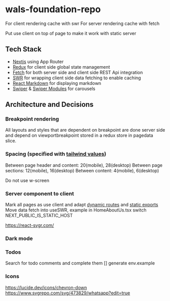 # wals-foundation-repo
For client rendering cache with swr
For server rendering cache with fetch

Put use client on top of page to make it work with static server

## Tech Stack
- [Nextjs](https://nextjs.org/docs/app/getting-started) using App Router
- [Redux](https://react-redux.js.org/) for client side global state management
- [Fetch](https://nextjs.org/docs/app/getting-started/fetching-data#with-the-fetch-api) for both server side and client side REST Api integration
- [SWR](https://swr.vercel.app/docs/getting-started) for wrapping client side data fetching to enable caching
- [React Markdown](https://github.com/remarkjs/react-markdown) for displaying markdown
- [Swiper](https://swiperjs.com/get-started) & [Swiper Modules](https://swiperjs.com/swiper-api#modules) for carousels

## Architecture and Decisions
### Breakpoint rendering
All layouts and styles that are dependent on breakpoint are done server side and depend on viewportbreakpoint stored in a redux store in pagedata slice.

### Spacing (specified with [tailwind values](https://v2.tailwindcss.com/docs/customizing-spacing)) 
Between page header and content: 20(mobile), 28(desktop)
Between page sections: 12(mobile), 16(desktop)
Between content: 4(mobile), 6(desktop)

Do not use w-screen

### Server component to client
Mark all pages as use client and adapt [dynamic routes](https://nextjs.org/docs/app/api-reference/file-conventions/dynamic-routes#in-client-components) and [static exports](https://nextjs.org/docs/app/guides/static-exports)
Move data fetch into useSWR, example in HomeAboutUs.tsx
switch NEXT_PUBLIC_IS_STATIC_HOST

https://react-svgr.com/

### Dark mode

### Todos
Search for todo comments and complete them
[] generate env.example

### Icons
https://lucide.dev/icons/chevron-down
https://www.svgrepo.com/svg/473829/whatsapp?edit=true